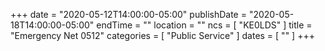 +++
date = "2020-05-12T14:00:00-05:00"
publishDate = "2020-05-18T14:00:00-05:00"
endTime = ""
location = ""
ncs = [ "KE0LDS" ]
title = "Emergency Net 0512"
categories = [ "Public Service" ]
dates = [ "" ]
+++
